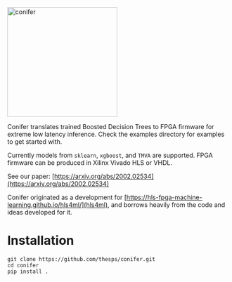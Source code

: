 <img src="conifer_v1.png" width="250" alt="conifer">

Conifer translates trained Boosted Decision Trees to FPGA firmware for extreme low latency inference. Check the examples directory for examples to get started with.

Currently models from `sklearn`, `xgboost`, and `TMVA` are supported. FPGA firmware can be produced in Xilinx Vivado HLS or VHDL.

See our paper: [https://arxiv.org/abs/2002.02534](https://arxiv.org/abs/2002.02534)

Conifer originated as a development for [https://hls-fpga-machine-learning.github.io/hls4ml/](hls4ml), and borrows heavily from the code and ideas developed for it.

# Installation
```
git clone https://github.com/thesps/conifer.git
cd conifer
pip install .
```
